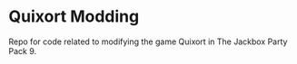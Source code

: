 # Quixort Modding
 Repo for code related to modifying the game Quixort in The Jackbox Party Pack 9.
